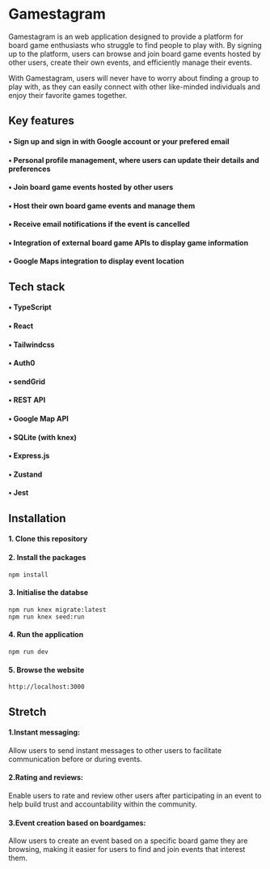 # Gamestagram
Gamestagram is an web application designed to provide a platform for board game enthusiasts who struggle to find people to play with. By signing up to the platform, users can browse and join board game events hosted by other users, create their own events, and efficiently manage their events.

With Gamestagram, users will never have to worry about finding a group to play with, as they can easily connect with other like-minded individuals and enjoy their favorite games together.


## Key features
#### • Sign up and sign in with Google account or your prefered email
#### • Personal profile management, where users can update their details and preferences
#### • Join board game events hosted by other users
#### • Host their own board game events and manage them
#### • Receive email notifications if the event is cancelled
#### • Integration of external board game APIs to display game information
#### • Google Maps integration to display event location


## Tech stack
#### • TypeScript
#### • React
#### • Tailwindcss
#### • Auth0
#### • sendGrid
#### • REST API
#### • Google Map API
#### • SQLite (with knex)
#### • Express.js
#### • Zustand
#### • Jest


## Installation
#### 1. Clone this repository
#### 2. Install the packages
```
npm install

```
#### 3. Initialise the databse
```
npm run knex migrate:latest  
npm run knex seed:run 

```
#### 4. Run the application
```
npm run dev

```
#### 5. Browse the website
```
http://localhost:3000

```

## Stretch
#### 1.Instant messaging:
 Allow users to send instant messages to other users to facilitate communication before or during events.

#### 2.Rating and reviews: 
Enable users to rate and review other users after participating in an event to help build trust and accountability within the community.

#### 3.Event creation based on boardgames: 
Allow users to create an event based on a specific board game they are browsing, making it easier for users to find and join events that interest them.




